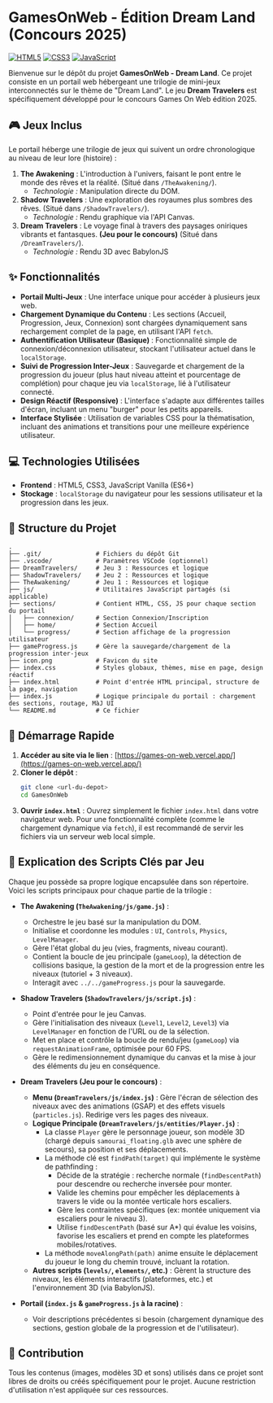 # GamesOnWeb - Édition Dream Land (Concours 2025)

[![HTML5](https://img.shields.io/badge/HTML5-E34F26?style=for-the-badge&logo=html5&logoColor=white)](https://developer.mozilla.org/fr/docs/Web/Guide/HTML/HTML5)
[![CSS3](https://img.shields.io/badge/CSS3-1572B6?style=for-the-badge&logo=css3&logoColor=white)](https://developer.mozilla.org/fr/docs/Web/CSS)
[![JavaScript](https://img.shields.io/badge/JavaScript-F7DF1E?style=for-the-badge&logo=javascript&logoColor=black)](https://developer.mozilla.org/fr/docs/Web/JavaScript)

Bienvenue sur le dépôt du projet **GamesOnWeb - Dream Land**. Ce projet consiste en un portail web hébergeant une trilogie de mini-jeux interconnectés sur le thème de "Dream Land". Le jeu **Dream Travelers** est spécifiquement développé pour le concours Games On Web édition 2025.

## 🎮 Jeux Inclus

Le portail héberge une trilogie de jeux qui suivent un ordre chronologique au niveau de leur lore (histoire) :

1.  **The Awakening** : L'introduction à l'univers, faisant le pont entre le monde des rêves et la réalité. (Situé dans `/TheAwakening/`).
    *   *Technologie :* Manipulation directe du DOM.
2.  **Shadow Travelers** : Une exploration des royaumes plus sombres des rêves. (Situé dans `/ShadowTravelers/`).
    *   *Technologie :* Rendu graphique via l'API Canvas.
3.  **Dream Travelers** : Le voyage final à travers des paysages oniriques vibrants et fantasques. **(Jeu pour le concours)** (Situé dans `/DreamTravelers/`).
    *   *Technologie :* Rendu 3D avec BabylonJS

## ✨ Fonctionnalités

*   **Portail Multi-Jeux** : Une interface unique pour accéder à plusieurs jeux web.
*   **Chargement Dynamique du Contenu** : Les sections (Accueil, Progression, Jeux, Connexion) sont chargées dynamiquement sans rechargement complet de la page, en utilisant l'API `fetch`.
*   **Authentification Utilisateur (Basique)** : Fonctionnalité simple de connexion/déconnexion utilisateur, stockant l'utilisateur actuel dans le `localStorage`.
*   **Suivi de Progression Inter-Jeux** : Sauvegarde et chargement de la progression du joueur (plus haut niveau atteint et pourcentage de complétion) pour chaque jeu via `localStorage`, lié à l'utilisateur connecté.
*   **Design Réactif (Responsive)** : L'interface s'adapte aux différentes tailles d'écran, incluant un menu "burger" pour les petits appareils.
*   **Interface Stylisée** : Utilisation de variables CSS pour la thématisation, incluant des animations et transitions pour une meilleure expérience utilisateur.

## 💻 Technologies Utilisées

*   **Frontend** : HTML5, CSS3, JavaScript Vanilla (ES6+)
*   **Stockage** : `localStorage` du navigateur pour les sessions utilisateur et la progression dans les jeux.

## 📁 Structure du Projet

```
.
├── .git/               # Fichiers du dépôt Git
├── .vscode/            # Paramètres VSCode (optionnel)
├── DreamTravelers/     # Jeu 3 : Ressources et logique
├── ShadowTravelers/    # Jeu 2 : Ressources et logique
├── TheAwakening/       # Jeu 1 : Ressources et logique
├── js/                 # Utilitaires JavaScript partagés (si applicable)
├── sections/           # Contient HTML, CSS, JS pour chaque section du portail
│   ├── connexion/      # Section Connexion/Inscription
│   ├── home/           # Section Accueil
│   └── progress/       # Section affichage de la progression utilisateur
├── gameProgress.js     # Gère la sauvegarde/chargement de la progression inter-jeux
├── icon.png            # Favicon du site
├── index.css           # Styles globaux, thèmes, mise en page, design réactif
├── index.html          # Point d'entrée HTML principal, structure de la page, navigation
├── index.js            # Logique principale du portail : chargement des sections, routage, MàJ UI
└── README.md           # Ce fichier
```

## 🚀 Démarrage Rapide
1. **Accéder au site via le lien** :
   [https://games-on-web.vercel.app/](https://games-on-web.vercel.app/)
1.  **Cloner le dépôt** :
    ```bash
    git clone <url-du-depot>
    cd GamesOnWeb
    ```
2.  **Ouvrir `index.html`** :
    Ouvrez simplement le fichier `index.html` dans votre navigateur web. Pour une fonctionnalité complète (comme le chargement dynamique via `fetch`), il est recommandé de servir les fichiers via un serveur web local simple.

## 🔧 Explication des Scripts Clés par Jeu

Chaque jeu possède sa propre logique encapsulée dans son répertoire. Voici les scripts principaux pour chaque partie de la trilogie :

*   **The Awakening (`TheAwakening/js/game.js`)** :
    *   Orchestre le jeu basé sur la manipulation du DOM.
    *   Initialise et coordonne les modules : `UI`, `Controls`, `Physics`, `LevelManager`.
    *   Gère l'état global du jeu (vies, fragments, niveau courant).
    *   Contient la boucle de jeu principale (`gameLoop`), la détection de collisions basique, la gestion de la mort et de la progression entre les niveaux (tutoriel + 3 niveaux).
    *   Interagit avec `../../gameProgress.js` pour la sauvegarde.

*   **Shadow Travelers (`ShadowTravelers/js/script.js`)** :
    *   Point d'entrée pour le jeu Canvas.
    *   Gère l'initialisation des niveaux (`Level1`, `Level2`, `Level3`) via `LevelManager` en fonction de l'URL ou de la sélection.
    *   Met en place et contrôle la boucle de rendu/jeu (`gameLoop`) via `requestAnimationFrame`, optimisée pour 60 FPS.
    *   Gère le redimensionnement dynamique du canvas et la mise à jour des éléments du jeu en conséquence.

*   **Dream Travelers (Jeu pour le concours)** :
    *   **Menu (`DreamTravelers/js/index.js`)** : Gère l'écran de sélection des niveaux avec des animations (GSAP) et des effets visuels (`particles.js`). Redirige vers les pages des niveaux.
    *   **Logique Principale (`DreamTravelers/js/entities/Player.js`)** :
        *   La classe `Player` gère le personnage joueur, son modèle 3D (chargé depuis `samourai_floating.glb` avec une sphère de secours), sa position et ses déplacements.
        *   La méthode clé est `findPath(target)` qui implémente le système de pathfinding :
            *   Décide de la stratégie : recherche normale (`findDescentPath`) pour descendre ou recherche inversée pour monter.
            *   Valide les chemins pour empêcher les déplacements à travers le vide ou la montée verticale hors escaliers.
            *   Gère les contraintes spécifiques (ex: montée uniquement via escaliers pour le niveau 3).
            *   Utilise `findDescentPath` (basé sur A*) qui évalue les voisins, favorise les escaliers et prend en compte les plateformes mobiles/rotatives.
        *   La méthode `moveAlongPath(path)` anime ensuite le déplacement du joueur le long du chemin trouvé, incluant la rotation.
    *   **Autres scripts (`levels/`, `elements/`, etc.)** : Gèrent la structure des niveaux, les éléments interactifs (plateformes, etc.) et l'environnement 3D (via BabylonJS).

*   **Portail (`index.js` & `gameProgress.js` à la racine)** :
    *   Voir descriptions précédentes si besoin (chargement dynamique des sections, gestion globale de la progression et de l'utilisateur).

## 🤝 Contribution

Tous les contenus (images, modèles 3D et sons) utilisés dans ce projet sont libres de droits ou créés spécifiquement pour le projet. Aucune restriction d'utilisation n'est appliquée sur ces ressources.
